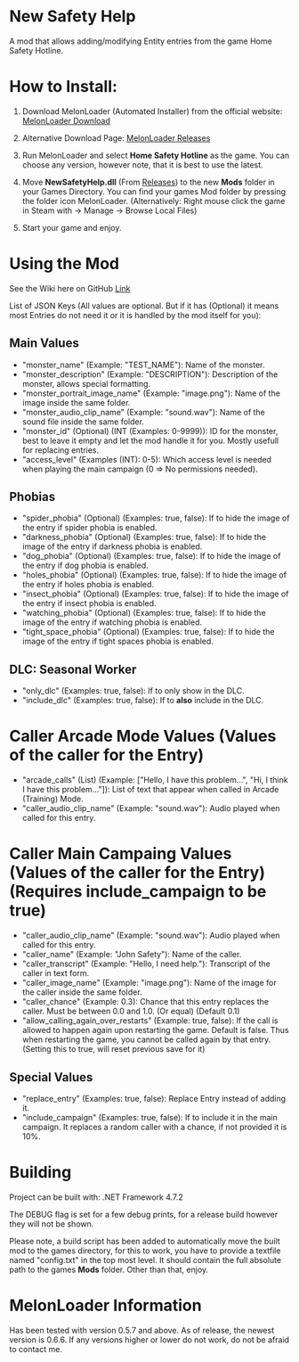 ﻿# New Safety Help

A mod that allows adding/modifying Entity entries from the game Home Safety Hotline.

# How to Install:
1. Download MelonLoader (Automated Installer) from the official website: [MelonLoader Download](https://melonwiki.xyz/#/?id=requirements)

2. Alternative Download Page: ﻿[MelonLoader Releases](https://github.com/LavaGang/MelonLoader/releases/)

3. Run MelonLoader and select **Home Safety Hotline** as the game. You can choose any version, however note, that it is best to use the latest.

4. Move **NewSafetyHelp.dll** (From ﻿[Releases](https://github.com/Gasterbuzzer/NewSafetyHelp/releases)) to the new **Mods** folder in your Games Directory. You can find your games Mod folder by pressing the folder icon MelonLoader.
(Alternatively: Right mouse click the game in Steam with → Manage → Browse Local Files)

6. Start your game and enjoy.

# Using the Mod
See the Wiki here on GitHub [Link](https://github.com/Gasterbuzzer/NewSafetyHelp/wiki)

List of JSON Keys (All values are optional. But if it has (Optional) it means most Entries do not need it or it is handled by the mod itself for you):

## Main Values
 - "monster_name" (Example: "TEST_NAME"): Name of the monster.
 - "monster_description" (Example: "DESCRIPTION"): Description of the monster, allows special formatting.
 - "monster_portrait_image_name" (Example: "image.png"): Name of the image inside the same folder.
 - "monster_audio_clip_name" (Example: "sound.wav"): Name of the sound file inside the same folder.
 - "monster_id" (Optional) (INT (Examples: 0-9999)): ID for the monster, best to leave it empty and let the mod handle it for you. Mostly usefull for replacing entries.
 - "access_level" (Examples (INT): 0-5): Which access level is needed when playing the main campaign (0 => No permissions needed).

## Phobias
 - "spider_phobia" (Optional) (Examples: true, false): If to hide the image of the entry if spider phobia is enabled.
 - "darkness_phobia" (Optional) (Examples: true, false): If to hide the image of the entry if darkness phobia is enabled.
 - "dog_phobia" (Optional) (Examples: true, false): If to hide the image of the entry if dog phobia is enabled.
 - "holes_phobia" (Optional) (Examples: true, false): If to hide the image of the entry if holes phobia is enabled.
 - "insect_phobia" (Optional) (Examples: true, false): If to hide the image of the entry if insect phobia is enabled.
 - "watching_phobia" (Optional) (Examples: true, false): If to hide the image of the entry if watching phobia is enabled.
 - "tight_space_phobia" (Optional) (Examples: true, false): If to hide the image of the entry if tight spaces phobia is enabled.

## DLC: Seasonal Worker
 - "only_dlc" (Examples: true, false): If to only show in the DLC.
 - "include_dlc" (Examples: true, false): If to **also** include in the DLC.

# Caller Arcade Mode Values (Values of the caller for the Entry)
 - "arcade_calls" (List) (Example: ["Hello, I have this problem...", "Hi, I think I have this problem..."]): List of text that appear when called in Arcade (Training) Mode.
 - "caller_audio_clip_name" (Example: "sound.wav"): Audio played when called for this entry.

# Caller Main Campaing Values (Values of the caller for the Entry) (Requires include_campaign to be true)
 - "caller_audio_clip_name" (Example: "sound.wav"): Audio played when called for this entry.
 - "caller_name" (Example: "John Safety"): Name of the caller.
 - "caller_transcript" (Example: "Hello, I need help."): Transcript of the caller in text form.
 - "caller_image_name" (Example: "image.png"): Name of the image for the caller inside the same folder.
 - "caller_chance" (Example: 0.3): Chance that this entry replaces the caller. Must be between 0.0 and 1.0. (Or equal) (Default 0.1)
 - "allow_calling_again_over_restarts" (Example: true, false): If the call is allowed to happen again upon restarting the game. Default is false. Thus when restarting the game, you cannot be called again by that entry. (Setting this to true, will reset previous save for it)

## Special Values
 - "replace_entry" (Examples: true, false): Replace Entry instead of adding it.
 - "include_campaign" (Examples: true, false): If to include it in the main campaign. It replaces a random caller with a chance, if not provided it is 10%.

# Building
Project can be built with: .NET Framework 4.7.2

The DEBUG flag is set for a few debug prints, for a release build however they will not be shown.

Please note, a build script has been added to automatically move the built mod to the games directory, for this to work, you have to provide a textfile named "config.txt" in the top most level. 
It should contain the full absolute path to the games **Mods** folder.
Other than that, enjoy.

# MelonLoader Information
Has been tested with version 0.5.7 and above. As of release, the newest version is 0.6.6. If any versions higher or lower do not work, do not be afraid to contact me.
